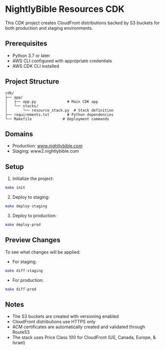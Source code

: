 # NightlyBible Resources CDK

This CDK project creates CloudFront distributions backed by S3 buckets for both production and staging environments.

## Prerequisites

- Python 3.7 or later
- AWS CLI configured with appropriate credentials
- AWS CDK CLI installed

## Project Structure

```
cdk/
├── app/
│   ├── app.py              # Main CDK app
│   └── stacks/
│       └── resource_stack.py  # Stack definition
├── requirements.txt        # Python dependencies
└── Makefile              # Deployment commands
```

## Domains

- Production: www.nightlybible.com
- Staging: www2.nightlybible.com

## Setup

1. Initialize the project:
```bash
make init
```

2. Deploy to staging:
```bash
make deploy-staging
```

3. Deploy to production:
```bash
make deploy-prod
```

## Preview Changes

To see what changes will be applied:

- For staging:
```bash
make diff-staging
```

- For production:
```bash
make diff-prod
```

## Notes

- The S3 buckets are created with versioning enabled
- CloudFront distributions use HTTPS only
- ACM certificates are automatically created and validated through Route53
- The stack uses Price Class 100 for CloudFront (US, Canada, Europe, & Israel)

